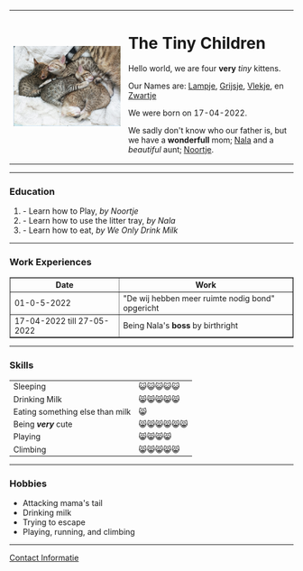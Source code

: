 <!DOCTYPE html>
<html lang="en" dir="ltr">

<head>
  <meta charset="utf-8">
  <title>🐈♥ The Tiny Kittens Personal site</title>
</head>

<body>
  <table cellspacing="20">
    <tr>
      <td><img src="Kittens klein.png" alt="Photo Sleeping Kittens"></td>
      <td>
        <h1>The Tiny Children</h1>
        <p>Hello world, we are four <strong>very</strong> <em>tiny</em> kittens.</p>
        <p>Our Names are: <a href="Lampje.jpg">Lampje</a>, <a href="Grijsje.jpg">Grijsje</a>, <a href="Vlekje.jpg">Vlekje</a>, en <a href="Zwartje.jpg">Zwartje</a></p>
        <p>We were born on 17-04-2022.</p>
        <p>We sadly don't know who our father is, but we have a <strong>wonderfull</strong> mom; <a href="Nala.jpg">Nala</a> and a <em>beautiful</em> aunt; <a href="Noortje.jpg">Noortje</a>.</p>
   </td>
    </tr>
  </table>
  <hr size:"3" noshade>
  <h3>Education</h3>
  <ol>
    <li>- Learn how to Play, <em> by Noortje</em></li>
    <li>- Learn how to use the litter tray, <em>by Nala</em></li>
    <li>- Learn how to eat, <em>by We Only Drink Milk</em> </li>
  </ol>
  <hr>
  <h3>Work Experiences</h3>
  <table border="1" cellspacing="10">
    <thead>
      <tr>
        <th>Date</th>
        <th>Work</th>
      </tr>
    </thead>
    <tbody>
      <tr>
        <td>01-0-5-2022</td>
        <td>"De wij hebben meer ruimte nodig bond" opgericht</td>
      </tr>
      <tr>
        <td>17-04-2022 till 27-05-2022</td>
        <td>Being Nala's <strong>boss</strong> by birthright</td>
      </tr>
    </tbody>
  </table>
  <hr>
  <h3>Skills</h3>
  <table celspacing="10">
    <tr>
     <td>Sleeping</td>
      <td>😺😺😺😺😺</td>
    </tr>
    <tr>
      <td>Drinking Milk</td>
        <td>😸😸😸😸😸</td>
    </tr>
    <tr>
    <td>Eating something else than milk </td>
      <td>😸</td>
    </tr>
    <tr>
  <td>Being <strong><em>very</em></strong> cute</td>
      <td>😸😸😸😸😸😸</td>
    </tr>
    <tr>
      <td>Playing</td>
      <td>😸😸😸😸</td>
    </tr>
    <tr>
      <td>Climbing</td>
      <td>😸😸😸😸😸</td>
    </tr>
  </table>
  <hr>
  <h3>Hobbies</h3>
  <ul>
    <li>Attacking mama's tail</li>
    <li>Drinking milk</li>
    <li>Trying to escape</li>
    <li>Playing, running, and climbing</li>
  </ul>
  <hr>
<a href="Contact info.html">Contact Informatie</a>
</body>
</html>

